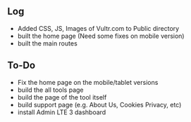 ## Log
- Added CSS, JS, Images of Vultr.com to Public directory
- built the home page (Need some fixes on mobile version)
- built the main routes

## To-Do
- Fix the home page on the mobile/tablet versions
- build the all tools page
- build the page of the tool itself
- build support page (e.g. About Us, Cookies Privacy, etc)
- install Admin LTE 3 dashboard

